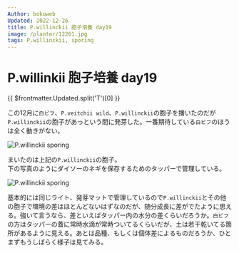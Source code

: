 ```yaml
---
Author: bokuweb
Updated: 2022-12-26
title: P.willinckii 胞子培養 day19
image: /planter/12261.jpg
tags: P.willinckii, sporing
---
```


# P.willinkii 胞子培養 day19

{{ $frontmatter.Updated.split('T')[0] }}

この12月に`白ビフ`、`P.veitchii wild`、`P.willinckii`の胞子を播いたのだが`P.willinckii`の胞子があっという間に発芽した。一番期待している`白ビフ`のほうは全く動きがない。

![P.willinckii sporing](/12261.jpg)

まいたのは上記の`P.willinckii`の胞子。   
下の写真のようにダイソーのネギを保存するためのタッパーで管理している。   

<!-- more -->

![P.willinckii sporing](/12262.jpg)

基本的には同じライト、発芽マットで管理しているので`P.willinckii`とその他の胞子で環境の差はほとんどないはずなのだが、随分成長に差がでたように思える。強いて言うなら、差といえばタッパー内の水分の差くらいだろうか。`白ビフ`の方はタッパーの蓋に常時水滴が常時ついてるくらいだが、土は若干乾いてる箇所があるように見える。あとは品種、もしくは個体差によるものだろうか、ひとまずもうしばらく様子は見てみる。
